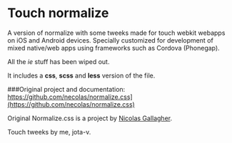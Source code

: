 # Touch normalize

A version of normalize with some tweeks made for touch webkit webapps on iOS and Android devices. Specially customized for development of mixed native/web apps using frameworks such as Cordova (Phonegap).

All the <em>ie</em> stuff has been wiped out.

It includes a <strong>css</strong>, <strong>scss</strong> and <strong>less</strong> version of the file.

###Original project and documentation:
https://github.com/necolas/normalize.css](https://github.com/necolas/normalize.css)

Original Normalize.css is a project by [Nicolas Gallagher](https://github.com/necolas).

Touch tweeks by me, jota-v.




